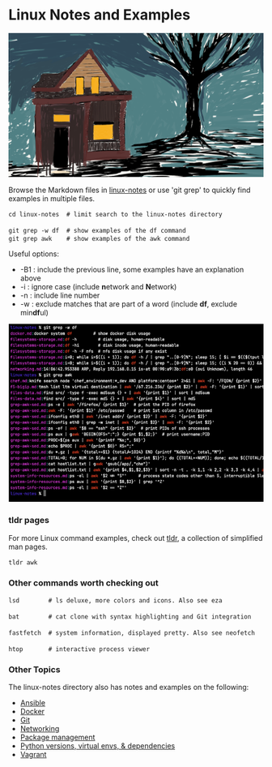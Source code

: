 # Linux Notes and Examples
![house2](readme_images/house2_cropped.png)

Browse the Markdown files in [linux-notes](linux-notes) or use 'git grep' to quickly find examples in multiple files.
```shell script
cd linux-notes  # limit search to the linux-notes directory

git grep -w df  # show examples of the df command
git grep awk    # show examples of the awk command
```

Useful options:
* -B1 : include the previous line, some examples have an explanation above
* -i : ignore case (include **n**etwork and **N**etwork)  
* -n : include line number  
* -w : exclude matches that are part of a word (include **df**, exclude min**df**ul)

![git_grep](readme_images/git_grep.png)

### tldr pages
For more Linux command examples, check out [tldr](https://github.com/tldr-pages/tldr), a collection of simplified man pages.

```shell script
tldr awk
```

### Other commands worth checking out
```shell script
lsd        # ls deluxe, more colors and icons. Also see eza

bat        # cat clone with syntax highlighting and Git integration

fastfetch  # system information, displayed pretty. Also see neofetch

htop       # interactive process viewer
```

### Other Topics

The linux-notes directory also has notes and examples on the following:
* [Ansible](linux-notes/ansible.md)
* [Docker](linux-notes/docker.md)
* [Git](linux-notes/git.md)
* [Networking](linux-notes/networking.md)
* [Package management](linux-notes/package-management.md)
* [Python versions, virtual envs, & dependencies](linux-notes/python-management.md)
* [Vagrant](linux-notes/vagrant.md)
